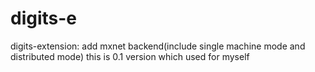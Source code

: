 # digits-e
digits-extension: add mxnet backend(include single machine mode and distributed mode)
this is 0.1 version which used for myself
